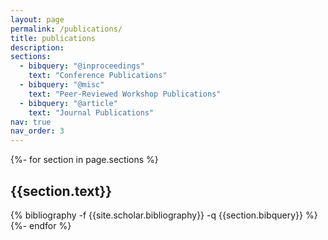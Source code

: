 ```yaml
---
layout: page
permalink: /publications/
title: publications
description: 
sections:
  - bibquery: "@inproceedings"
    text: "Conference Publications"
  - bibquery: "@misc"
    text: "Peer-Reviewed Workshop Publications"
  - bibquery: "@article"
    text: "Journal Publications"
nav: true
nav_order: 3
---
```

<!-- _pages/publications.md -->
<div class="publications">

{%- for section in page.sections %}
  <a id="{{section.text}}"></a>
  <h2 class="bibtitle">{{section.text}}</h2>
  {% bibliography -f {{site.scholar.bibliography}} -q {{section.bibquery}} %}
{%- endfor %}

</div>
